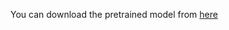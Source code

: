 You can download the pretrained model from [here](https://drive.google.com/drive/folders/1ZBgVbTU_Kq7RoGYcap6TjpUFnh4vCXHH?usp=sharing)
